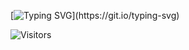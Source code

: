 [![Typing SVG](https://readme-typing-svg.demolab.com?font=Fira+Code&pause=1000&color=F7E08A&width=435&lines=Searching+for+braincells...)](https://git.io/typing-svg)

![Visitors](https://api.visitorbadge.io/api/daily?path=gems-hcl4517%2Fgems-hcl4517&label=Braincell%20Count&labelColor=%23ffb61e&countColor=%23ffdc4c&style=flat&labelStyle=none)
